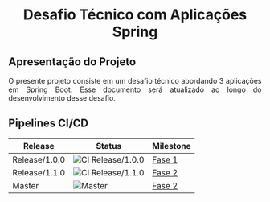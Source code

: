<h1><center>Desafio Técnico com Aplicações Spring</center></h1>

## Apresentação do Projeto
<p style="text-align: justify;">
O presente projeto consiste em um desafio técnico abordando 3 aplicações em Spring Boot. Esse documento será atualizado ao longo do desenvolvimento desse desafio. 
</p>

## Pipelines CI/CD
|Release | Status | Milestone |
|--------|--------|--------|
|Release/1.0.0|![CI Release/1.0.0](https://github.com/devBino/snow-spring-services/actions/workflows/current_release.yml/badge.svg?branch=release/1.0.0) | [Fase 1](https://github.com/devBino/snow-spring-services/milestone/1)|
|Release/1.1.0|![CI Release/1.1.0](https://github.com/devBino/snow-spring-services/actions/workflows/current_release.yml/badge.svg?branch=release/1.1.0) | [Fase 2](https://github.com/devBino/snow-spring-services/milestone/2)|
|Master|![Master](https://github.com/devBino/snow-spring-services/actions/workflows/current_release.yml/badge.svg?branch=release/1.1.0) |[Fase 2](https://github.com/devBino/snow-spring-services/milestone/2)|
